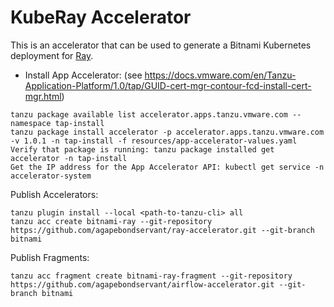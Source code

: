 # KubeRay Accelerator

This is an accelerator that can be used to generate a Bitnami Kubernetes deployment for [Ray](https://www.ray.io/).

* Install App Accelerator: (see https://docs.vmware.com/en/Tanzu-Application-Platform/1.0/tap/GUID-cert-mgr-contour-fcd-install-cert-mgr.html)
```
tanzu package available list accelerator.apps.tanzu.vmware.com --namespace tap-install
tanzu package install accelerator -p accelerator.apps.tanzu.vmware.com -v 1.0.1 -n tap-install -f resources/app-accelerator-values.yaml
Verify that package is running: tanzu package installed get accelerator -n tap-install
Get the IP address for the App Accelerator API: kubectl get service -n accelerator-system
```

Publish Accelerators:
```
tanzu plugin install --local <path-to-tanzu-cli> all
tanzu acc create bitnami-ray --git-repository https://github.com/agapebondservant/ray-accelerator.git --git-branch bitnami
```

Publish Fragments:
```
tanzu acc fragment create bitnami-ray-fragment --git-repository https://github.com/agapebondservant/airflow-accelerator.git --git-branch bitnami
```